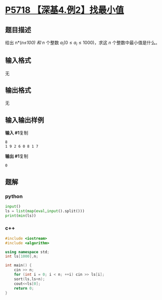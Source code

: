 # [P5718 【深基4.例2】找最小值](https://www.luogu.co[.cn/problem/P5718)

## 题目描述

给出 n*(*n≤100) 和 n* 个整数 $a_i(0\le a_i \le 1000)$，求这 *n* 个整数中最小值是什么。

## 输入格式

无

## 输出格式

无

## 输入输出样例

**输入 #1**复制

```
8
1 9 2 6 0 8 1 7
```

**输出 #1**复制

```
0
```

## 题解

### python

```python
input()
ls = list(map(eval,input().split()))
print(min(ls))
```

### c++

```cpp
#include <iostream>
#include <algorithm>

using namespace std;
int ls[1000],n;

int main() {
    cin >> n;
    for (int i = 0; i < n; ++i) cin >> ls[i];
    sort(ls,ls+n);
    cout<<ls[0];
    return 0;
}
```


